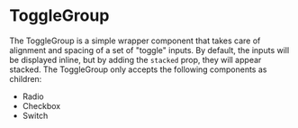 # ToggleGroup

The ToggleGroup is a simple wrapper component that takes care of alignment and spacing of a set of "toggle" inputs. By default, the inputs will be displayed inline, but by adding the `stacked` prop, they will appear stacked. The ToggleGroup only accepts the following components as children:

-   Radio
-   Checkbox
-   Switch
